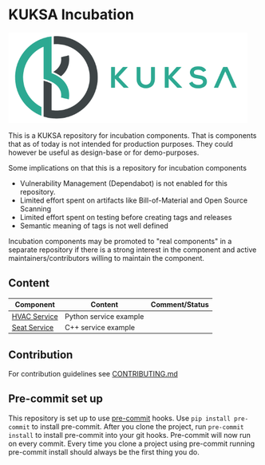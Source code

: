 # KUKSA Incubation

![KUKSA Logo](./assets/logo.png)

This is a KUKSA repository for incubation components.
That is components that as of today is not intended for production purposes.
They could however be useful as design-base or for demo-purposes.

Some implications on that this is a repository for incubation components

* Vulnerability Management (Dependabot) is not enabled for this repository.
* Limited effort spent on artifacts like Bill-of-Material and Open Source Scanning
* Limited effort spent on testing before creating tags and releases
* Semantic meaning of tags is not well defined

Incubation components may be promoted to "real components" in a separate repository if there
is a strong interest in the component and active maintainers/contributors willing to maintain the component.

## Content

Component |  Content | Comment/Status
----------|----------|---------------
[HVAC Service](hvac_service) | Python service example
[Seat Service](seat_service) | C++ service example

## Contribution

For contribution guidelines see [CONTRIBUTING.md](CONTRIBUTING.md)

## Pre-commit set up
This repository is set up to use [pre-commit](https://pre-commit.com/) hooks.
Use `pip install pre-commit` to install pre-commit.
After you clone the project, run `pre-commit install` to install pre-commit into your git hooks.
Pre-commit will now run on every commit.
Every time you clone a project using pre-commit running pre-commit install should always be the first thing you do.
